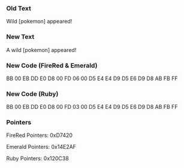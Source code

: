 ### Old Text
Wild [pokemon] appeared!

### New Text
A wild [pokemon] appeared!

### New Code (FireRed & Emerald)
BB 00 EB DD E0 D8 00 FD 06 00 D5 E4 E4 D9 D5 E6 D9 D8 AB FB FF

### New Code (Ruby)
BB 00 EB DD E0 D8 00 FD 03 00 D5 E4 E4 D9 D5 E6 D9 D8 AB FB FF

### Pointers
FireRed Pointers: 0xD7420

Emerald Pointers: 0x14E2AF

Ruby Pointers: 0x120C38
